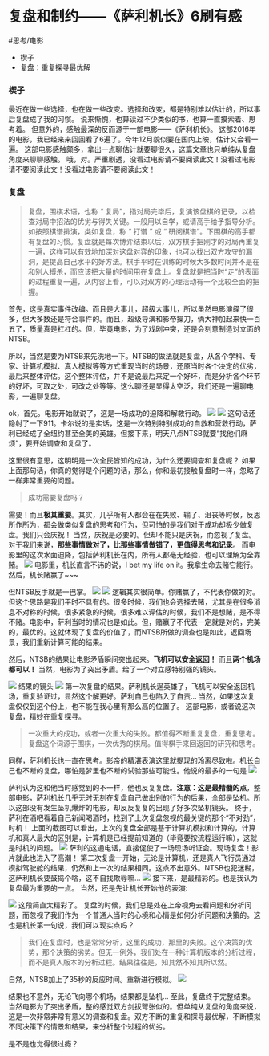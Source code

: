 # 复盘和制约——《萨利机长》6刷有感
#思考/电影

* 楔子
* 复盘：重复探寻最优解

 
### 楔子
最近在做一些选择，也在做一些改变。选择和改变，都是特别难以估计的，所以事后复盘成了我的习惯。
说来惭愧，也算读过不少类似的书，也算一直摸索着、思考着。
但意外的，感触最深的反而源于一部电影——《萨利机长》。
这部2016年的电影，我已经来来回回看了6遍了。今年12月貌似要在国内上映，估计又会看一遍。
这部电影感触颇多，拿出一点聊估计就要聊很久，这篇文章也只单纯从复盘角度来聊聊感触。
哦，对。严重剧透，没看过电影请不要阅读此文！没看过电影请不要阅读此文！没看过电影请不要阅读此文！

### 复盘

> 复盘，围棋术语，也称 “ 复局”，指对局完毕后，复演该盘棋的记录，以检查对局中招法的优劣与得失关键。一般用以自学，或请高手给予指导分析。如按照棋谱排演，类如复盘，称 “ 打谱 ” 或 “ 研阅棋谱”。下围棋的高手都有复盘的习惯。复盘就是每次博弈结束以后，双方棋手把刚才的对局再重复一遍，这样可以有效地加深对这盘对弈的印象，也可以找出双方攻守的漏洞，是提高自己水平的好方法。棋手平时在训练的时候大多数时间并不是在和别人搏杀，而应该把大量的时间用在复盘上。复盘就是把当时“走”的表面的过程重复一遍，从内容上看，可以对双方的心理活动有一个比较全面的把握。  

首先，这是真实事件改编。而且是大事儿，超级大事儿，所以虽然电影演绎了很多，但大多数还是符合事件的。而且，超级导演和影帝操刀，俩大神加起来快一百五了，质量真是杠杠的。但，毕竟电影，为了戏剧冲突，还是会刻意制造对立面的NTSB。

所以，当然是要为NTSB来先洗地一下。NTSB的做法就是复盘，从各个学科、专家、计算机模拟、真人模拟等等方式重现当时的场景，还原当时各个决定的优劣，最后来整体评估。这个整体评估，并不是说最后来定一个好坏，而是分析各个环节的好坏，可取之处，可改之处等等。这么聊还是显得太空泛，我们还是一遍聊电影，一遍聊复盘。

ok，首先。电影开始就说了，这是一场成功的迫降和解救行动。
![](%E5%A4%8D%E7%9B%98%E5%92%8C%E5%88%B6%E7%BA%A6%E2%80%94%E2%80%94%E3%80%8A%E8%90%A8%E5%88%A9%E6%9C%BA%E9%95%BF%E3%80%8B6%E5%88%B7%E6%9C%89%E6%84%9F/mpv-shot0018.jpg)
![](%E5%A4%8D%E7%9B%98%E5%92%8C%E5%88%B6%E7%BA%A6%E2%80%94%E2%80%94%E3%80%8A%E8%90%A8%E5%88%A9%E6%9C%BA%E9%95%BF%E3%80%8B6%E5%88%B7%E6%9C%89%E6%84%9F/mpv-shot0019.jpg)
这句话还隐射了一下911。卡尔说的是实话，这是一次特别特别成功的自救和营救行动，萨利已经成了全纽约甚至全美的英雄。但接下来，明天八点NTSB就要“找他们麻烦”，要开始调查和复盘了。

这里很有意思，这明明是一次全民皆知的成功，为什么还要调查和复盘呢？
如果上面那句话，你真的觉得是个问题的话，那么，你和最初接触复盘时一样，忽略了一样非常重要的问题。

> 成功需要复盘吗？  

需要！而且**极其重要**。其实，几乎所有人都会在在失败、输了、沮丧等时候，反思所作所为，都会做类似复盘的思考和行为，但可怕的是我们对于成功却极少做复盘。我们只会庆祝！
当然，庆祝是必要的。但却不能只是庆祝，而忽视了复盘。对于我们来说，**那些事情做对了，比那些事情做错了，更值得思考和记录**。
而电影里的这次水面迫降，包括萨利机长在内，所有人都毫无经验，也可以理解为全靠赌。
![](%E5%A4%8D%E7%9B%98%E5%92%8C%E5%88%B6%E7%BA%A6%E2%80%94%E2%80%94%E3%80%8A%E8%90%A8%E5%88%A9%E6%9C%BA%E9%95%BF%E3%80%8B6%E5%88%B7%E6%9C%89%E6%84%9F/mpv-shot0008.jpg)
电影里，机长直言不讳的说，I bet my life on it。我拿生命去赌它能行。然后，机长赌赢了~~~

但NTSB反手就是一巴掌。
![](%E5%A4%8D%E7%9B%98%E5%92%8C%E5%88%B6%E7%BA%A6%E2%80%94%E2%80%94%E3%80%8A%E8%90%A8%E5%88%A9%E6%9C%BA%E9%95%BF%E3%80%8B6%E5%88%B7%E6%9C%89%E6%84%9F/mpv-shot0011.jpg)
![](%E5%A4%8D%E7%9B%98%E5%92%8C%E5%88%B6%E7%BA%A6%E2%80%94%E2%80%94%E3%80%8A%E8%90%A8%E5%88%A9%E6%9C%BA%E9%95%BF%E3%80%8B6%E5%88%B7%E6%9C%89%E6%84%9F/mpv-shot0010.jpg)
逻辑其实很简单。你赌赢了，不代表你做的对。
但这个思路是我们平时不具有的。很多时候，我们也会选择去赌，尤其是在很多消息不对称的时候，很多紧急的时候，很多难以评估的时候，我们不是想赌，是不得不赌。电影中，萨利当时的情况也是如此。但，赌赢了不代表一定就是对的，完美的，最优的。这就体现了复盘的价值了，而NTSB所做的调查也是如此，返回场景，我们重新计算可能的结果。

然后，NTSB的结果让电影矛盾瞬间突出起来。**飞机可以安全返回！** 而且**两个机场都可以！**
当然，电影为了突出矛盾。给了一个对立感特别强的镜头。

![](%E5%A4%8D%E7%9B%98%E5%92%8C%E5%88%B6%E7%BA%A6%E2%80%94%E2%80%94%E3%80%8A%E8%90%A8%E5%88%A9%E6%9C%BA%E9%95%BF%E3%80%8B6%E5%88%B7%E6%9C%89%E6%84%9F/mpv-shot0013.jpg)
结果的镜头
![](%E5%A4%8D%E7%9B%98%E5%92%8C%E5%88%B6%E7%BA%A6%E2%80%94%E2%80%94%E3%80%8A%E8%90%A8%E5%88%A9%E6%9C%BA%E9%95%BF%E3%80%8B6%E5%88%B7%E6%9C%89%E6%84%9F/%E6%8B%BC%E6%8E%A5%E6%88%AA%E5%9B%BE.jpg)
第一次复盘的结果。萨利机长逞英雄了，飞机可以安全返回机场，重复验证过，显然这个解更好。萨利自己也陷入了自责…
当然，如果这次复盘仅仅到这个份上，也不能在我心里有那么高的位置了。
这部电影，或者说这次复盘，精妙在重复探寻。

> 一次重大的成功，或者一次重大的失败。都值得不断重复复盘，重复思考。  
> 复盘这个词源于围棋，一次优秀的棋局。值得棋手来回返回的研究和思考。  

同样，萨利机长也一直在思考。影帝的精湛表演这里就提现的玲离尽致啦。机长自己也不断的复盘，哪怕是梦里也不断的试验那些可能性。他说的最多的一句是
![](%E5%A4%8D%E7%9B%98%E5%92%8C%E5%88%B6%E7%BA%A6%E2%80%94%E2%80%94%E3%80%8A%E8%90%A8%E5%88%A9%E6%9C%BA%E9%95%BF%E3%80%8B6%E5%88%B7%E6%9C%89%E6%84%9F/mpv-shot0039.jpg)

萨利认为这和他当时感觉到的不一样，他也反复复盘。**注意：这是最精髓的点**，整部电影，萨利机长几乎无时无刻在复盘自己做出别的行为的后果，全部是坠机。所以这部没有发生坠机爆炸的电影，却反反复复的出现了好多次坠机镜头。
终于，萨利在酒吧看着自己新闻喝酒时，找到了上次复盘忽视的最关键的那个“不对劲”，时机！
上面的截图可以看出，上次的复盘全部是基于计算机模拟和计算的，计算机和真人最大的区别是，计算机是已经提前知道的（毕竟要按流程运行嘛），这就是时机的问题。
![](%E5%A4%8D%E7%9B%98%E5%92%8C%E5%88%B6%E7%BA%A6%E2%80%94%E2%80%94%E3%80%8A%E8%90%A8%E5%88%A9%E6%9C%BA%E9%95%BF%E3%80%8B6%E5%88%B7%E6%9C%89%E6%84%9F/mpv-shot0021.jpg)
萨利的这通电话，直接促使了一场现场听证会。现场复盘！影片就此也进入了高潮！
第二次复盘一开始，无论是计算机，还是真人飞行员通过模拟驾驶舱的结果，仍然和上一次的结果相同。这点不出意外。NTSB也犯迷糊，这萨利机长要鼓捣个啥，这不自找欺辱嘛…
![](%E5%A4%8D%E7%9B%98%E5%92%8C%E5%88%B6%E7%BA%A6%E2%80%94%E2%80%94%E3%80%8A%E8%90%A8%E5%88%A9%E6%9C%BA%E9%95%BF%E3%80%8B6%E5%88%B7%E6%9C%89%E6%84%9F/mpv-shot0022.jpg)
接下来，是最精彩的。也是我认为复盘最为重要的一点。
当然，还是先让机长开始他的表演:

![](%E5%A4%8D%E7%9B%98%E5%92%8C%E5%88%B6%E7%BA%A6%E2%80%94%E2%80%94%E3%80%8A%E8%90%A8%E5%88%A9%E6%9C%BA%E9%95%BF%E3%80%8B6%E5%88%B7%E6%9C%89%E6%84%9F/%E6%8B%BC%E6%8E%A5%E6%88%AA%E5%9B%BE%20(1).jpg)
这段简直太精彩了。
复盘的时候，我们总是处在上帝视角去看问题和分析问题，而忽视了我们作为一个普通人当时的心境和心情是如何分析问题和决策的。这也是机长第一句说，我们可以现实点吗？

> 我们在复盘时，也是常常分析，这里的成功，那里的失败。这个决策的优势，那个决策的劣势。但无一例外，我们处在一种计算机版本的分析过程，而不是真人版本的分析过程。结果往往是，知其然不知其所以然。  

自然，NTSB加上了35秒的反应时间。重新进行模拟。
![](%E5%A4%8D%E7%9B%98%E5%92%8C%E5%88%B6%E7%BA%A6%E2%80%94%E2%80%94%E3%80%8A%E8%90%A8%E5%88%A9%E6%9C%BA%E9%95%BF%E3%80%8B6%E5%88%B7%E6%9C%89%E6%84%9F/mpv-shot0028.jpg)

结果也不意外，无论飞向哪个机场，结果都是坠机…
至此，复盘终于完整结束。
当然电影为了突出矛盾，整的感觉双方剑拔弩张似的。但单纯从复盘的角度来说，这是一次非常非常有意义的调查和复盘。双方不断的重复和探寻最优解，不断模拟不同决策下的情景和结果，来分析整个过程的优劣。

是不是也觉得很过瘾？
















































